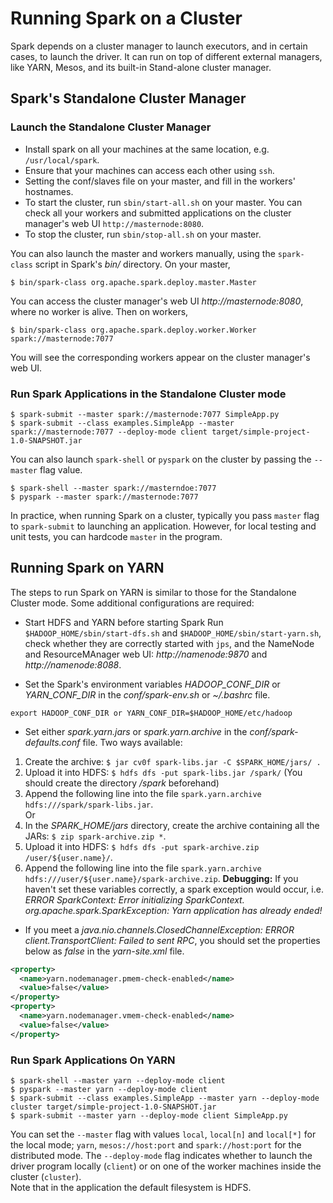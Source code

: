 # Running Spark on a Cluster
Spark depends on a cluster manager to launch executors, and in certain cases, to launch the driver. It can run on top of different external managers, like YARN, Mesos, and its built-in Stand-alone cluster manager.

## Spark's Standalone Cluster Manager
### Launch the Standalone Cluster Manager
- Install spark on all your machines at the same location, e.g. `/usr/local/spark`.
- Ensure that your machines can access each other using `ssh`.
- Setting the conf/slaves file on your master, and fill in the workers' hostnames.
- To start the cluster, run `sbin/start-all.sh` on your master. You can check all your workers and submitted applications on the cluster manager's web UI `http://masternode:8080`.
- To stop the cluster, run `sbin/stop-all.sh` on your master.

You can also launch the master and workers manually, using the `spark-class` script in Spark's *bin/* directory.
On your master,
```
$ bin/spark-class org.apache.spark.deploy.master.Master
```
You can access the cluster manager's web UI *http://masternode:8080*, where no worker is alive. Then on workers,
```
$ bin/spark-class org.apache.spark.deploy.worker.Worker spark://masternode:7077
```
You will see the corresponding workers appear on the cluster manager's web UI.

### Run Spark Applications in the Standalone Cluster mode
```
$ spark-submit --master spark://masternode:7077 SimpleApp.py
$ spark-submit --class examples.SimpleApp --master spark://masternode:7077 --deploy-mode client target/simple-project-1.0-SNAPSHOT.jar
```
You can also launch `spark-shell` or `pyspark` on the cluster by passing the `--master` flag value.
```
$ spark-shell --master spark://masterndoe:7077
$ pyspark --master spark://masternode:7077
```
In practice, when running Spark on a cluster, typically you pass `master` flag to `spark-submit` to launching an application. However, for local testing and unit tests, you can hardcode `master` in the program.


## Running Spark on YARN
The steps to run Spark on YARN is similar to those for the Standalone Cluster mode. Some additional configurations are required:  
- Start HDFS and YARN before starting Spark
Run `$HADOOP_HOME/sbin/start-dfs.sh` and `$HADOOP_HOME/sbin/start-yarn.sh`, check whether they are correctly started with `jps`, and the NameNode and ResourceMAnager web UI: *http://namenode:9870* and *http://namenode:8088*.  

- Set the Spark's environment variables *HADOOP_CONF_DIR* or *YARN_CONF_DIR* in the *conf/spark-env.sh* or *~/.bashrc* file.
```
export HADOOP_CONF_DIR or YARN_CONF_DIR=$HADOOP_HOME/etc/hadoop
```

- Set either *spark.yarn.jars* or *spark.yarn.archive* in the *conf/spark-defaults.conf* file.
Two ways available: 
1. Create the archive: `$ jar cv0f spark-libs.jar -C $SPARK_HOME/jars/ .`
2. Upload it into HDFS: `$ hdfs dfs -put spark-libs.jar /spark/` (You should create the directory */spark* beforehand)
3. Append the following line into the file `spark.yarn.archive hdfs:///spark/spark-libs.jar`.  
Or  
1. In the *SPARK_HOME/jars* directory, create the archive containing all the JARs: `$ zip spark-archive.zip *`.
2. Upload it into HDFS: `$ hdfs dfs -put spark-archive.zip /user/${user.name}/`.
3. Append the following line into the file `spark.yarn.archive hdfs:///user/${user.name}/spark-archive.zip`.
**Debugging:** If you haven't set these variables correctly, a spark exception would occur, i.e. *ERROR SparkContext: Error initializing SparkContext. org.apache.spark.SparkException: Yarn application has already ended!*

- If you meet a *java.nio.channels.ClosedChannelException: ERROR client.TransportClient: Failed to sent RPC*, you should set the properties below as *false* in the *yarn-site.xml* file.
```xml
<property>
  <name>yarn.nodemanager.pmem-check-enabled</name>
  <value>false</value>
</property>
<property>
  <name>yarn.nodemanager.vmem-check-enabled</name>
  <value>false</value>
</property>
``` 

### Run Spark Applications On YARN
```
$ spark-shell --master yarn --deploy-mode client
$ pyspark --master yarn --deploy-mode client
$ spark-submit --class examples.SimpleApp --master yarn --deploy-mode cluster target/simple-project-1.0-SNAPSHOT.jar
$ spark-submit --master yarn --deploy-mode client SimpleApp.py
```
You can set the `--master` flag with values  `local`, `local[n]` and `local[*]` for the local mode; `yarn`, `mesos://host:port` and `spark://host:port` for the distributed mode. The `--deploy-mode` flag indicates whether to launch the driver program locally (`client`) or on one of the worker machines inside the cluster (`cluster`).  
Note that in the application the default filesystem is HDFS.




